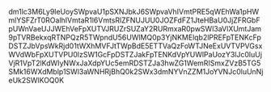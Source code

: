 dm1lc3M6Ly9leUoySWpvaU1pSXNJbkJ6SWpvaVhIVmtPRE5qWEhWa1pHWmlYSFZrT0ROalhIVmtaR1l6VmtsRlZFNUJUU0JOZFdFZ1JteHBaU0JjZFRGbFpUWnVaeUJJWEhVeFpXUTVJRUZrSUZaY2RURmxaR0pwSWl3aVlXUmtJam9pTVRBekxqRTNPQzR5TWpndU56UWlMQ0p3YjNKMElqb2lPREFpTENKcFpDSTZJbVpsWkRjd01tWXhMVFJtTWpBdE5ETTVaQzFoWTJNeExUVTVPVGsxWVdWbFpXUTVPU0lzSW1GcFpDSTZJakFpTENKdVpYUWlPaUozY3lJc0luUjVjR1VpT2lKdWIyNWxJaXdpYUc5emRDSTZJa3hwZG1WemRISmxZVzB5TG5SMk16WXdMblp1SWl3aWNHRjBhQ0k2SWx3dmNYVnZZM1JoYVNJc0luUnNjeUk2SWlKOQ0K
